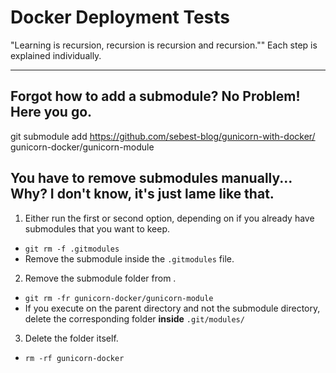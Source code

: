 # Docker Deployment Tests
"Learning is recursion, recursion is recursion and recursion.""
Each step is explained individually.

***
## Forgot how to add a submodule? No Problem! Here you go.
git submodule add https://github.com/sebest-blog/gunicorn-with-docker/ gunicorn-docker/gunicorn-module

## You have to remove submodules manually... Why? I don't know, it's just lame like that.
1. Either run the first or second option, depending on if you already have submodules that you want to keep.  
  - `git rm -f .gitmodules`
  - Remove the submodule inside the `.gitmodules` file.
2. Remove the submodule folder from .
  - `git rm -fr gunicorn-docker/gunicorn-module`
  - If you execute on the parent directory and not the submodule directory, delete the corresponding folder __inside__ `.git/modules/`
3. Delete the folder itself.
  - `rm -rf gunicorn-docker`
